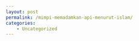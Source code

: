 ```yaml
---
layout: post
permalink: /mimpi-memadamkan-api-menurut-islam/
categories:
    - Uncategorized
---
```


